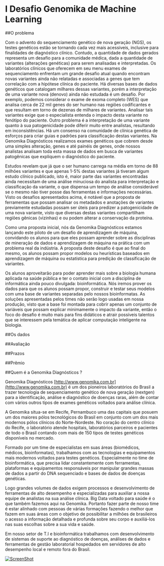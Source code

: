 # I Desafio Genomika de Machine Learning

##O problema

Com o advento do sequenciamento genético de nova geração (NGS), os testes genéticos estão se tornando cada vez mais acessíveis, inclusive para finalidades de diagnóstico clínico. Contudo, a quantidade de dados gerados representa um desafio para a comunidade médica, dada a quantidade de variantes (alterações genéticas) para serem analisadas e interpretadas. Os laboratórios clínicos que oferecem em seu menu exames de sequenciamento enfrentam um grande desafio atual quando encontram novas variantes ainda não relatadas e associadas a genes que tem correlação com a hipótese clínica do paciente.  Há diversas bases de dados genéticos que catalogam milhares dessas variantes, porém a interpretação de uma variante nova (denovo) ainda não estudada é um desafio. Por exemplo, podemos considerar o exame de exoma completo (WES) que analisa cerca de 22 mil genes do ser humano nas regiões codificantes e que resultam em torno de dezenas de milhares de variantes. Analisar tais variantes exige que o especialista entenda o impacto desta variante no fenótipo do paciente. Outro problema é a interpretação de uma variante quanto à sua patogenicidade pode diferir muito entre analistas, resultando em inconsistências. Há um consenso na comunidade de clínica genética de esforços para criar guias e padrões para classificação destas variantes.  Na Genomika Diagnósticos realizamos exames genéticos que cobrem desde uma simples alteração, genes e até painéis de genes, onde nossos analistas analisam toda esta massa de dados em busca de variantes patogênicas que expliquem o diagnóstico do paciente.

Estudos revelam que já que o ser humano carrega na média em torno de 88 milhões variantes e que apenas 1-5% destas variantes já tiveram algum estudo clínico publicado, isto é, maior parte das variantes encontradas ainda necessitam de uma análise minuciosa do analista para interpretação e classificação da variante, o que dispensa um tempo de análise considerável se o mesmo não tiver posse das ferramentas e informações necessárias.  Visto os desafios apresentados acima, é notável que a proposta de ferramentas que possam analisar os metadados e anotações de variantes previamente estudadas possam ser úteis para predizer a patogenicidade de uma nova variante, visto que diversas destas variantes compartilham regiões gênicas (vizinhas) e ou podem alterar a conservação da proteína.

Como uma proposta inicial, nós da Genomika Diagnósticos estamos lançando este piloto de um desafio de aprendizagem de máquina, convidando os alunos para que eles possam aprender sobre as disciplinas de mineração de dados e aprendizagem de máquina na prática com um problema real da indústria. A proposta deste desafio é que ao final do mesmo, os alunos possam propor modelos ou heurísticas baseados em aprendizagem de máquina ou estatística para predição de classificação de variantes.

Os alunos aproveitarão para poder aprender mais sobre a biologia humana aplicada na saúde pública e ter o contato inicial com a disciplina de informática ainda pouco divulgada: bioinformática.  Nós iremos prover os dados para que os alunos possam propor, construir e testar seus modelos com uma base de variantes separadas pelo nossos bioinformatas. As soluções apresentadas pelos times não serão logo usadas em nossa produção, visto que a base foi montada para cobrir apenas um conjunto de variáveis que possam explicar minimamente o impacto da variante, então o foco do desafio é muito mais para fins didáticos e atrair possíveis talentos que se interessem pela temática de aplicar computação inteligente na biologia.

##Os dados

##Avaliação

##Prazos

##Prêmio

##Quem é a Genomika Diagnósticos ?

 Genomika Diagnósticos [http://www.genomika.com.br](http://www.genomika.com.br) é um dos pioneiros laboratórios do Brasil a trazer tecnologia de sequenciamento genético de nova geração (nextgen) para a identificação, análise e diagnóstico de doenças raras, além de contar com vários outros tipos de exames genéticos voltados para análise clínica.

A Genomika situa-se em Recife, Pernambuco uma das capitais que posuem um dos maiores pólos tecnológicos do Brasil em conjunto com um dos mais modernos pólos clínicos do Norte-Nordeste. No coração do centro clínico do Recife, o laboratório atende hospitais, laboratórios parceiros e pacientes de todo o Brasil contando com mais de 150 tipos de testes genéticos disponíveis no mercado.

Formado por um time de especialistas em suas áreas (biomédicos, médicos, bioinformatas), trabalhamos com as tecnologias e equipamentos mais modernos voltados para testes genéticos. Especialmente no time de bioinformática, que precisa lidar constantemente com ferramentas, plataformas e equipamentos responsáveis por manipular grandes massas de dados a partir do DNA sequenciado e bases de dados de doenças genéticas.  

Logo grandes volumes de dados exigem processos e desenvolvimento de ferramentas de alto desempenho e especializadas para auxiliar a nossa equipe de analistas na sua análise clínica.  Big Data voltado para saúde é o que também fazemos aqui na Genomika. Portanto fazer parte de nosso time é estar alinhado com pessoas de várias formações fazendo o melhor que fazem em suas áreas com o objetivo de possibilitar a milhões de brasileiros o acesso a informação detalhada e profunda sobre seu corpo e auxiliá-los nas suas escolhas sobre a sua vida e saúde.

Em nosso setor de T.I e bioinformática trabalhamos com desenvolvimento de sistemas de suporte ao diagnóstico de doenças, análises de dados e ferramentas de gestão laboratorial hospedados em servidores de alto desempenho local e remoto fora do Brasil.

[![ScreenShot](http://i1.ytimg.com/vi/pKA83K7sfS8/maxresdefault.jpg)](https://www.youtube.com/watch?v=pKA83K7sfS8)



